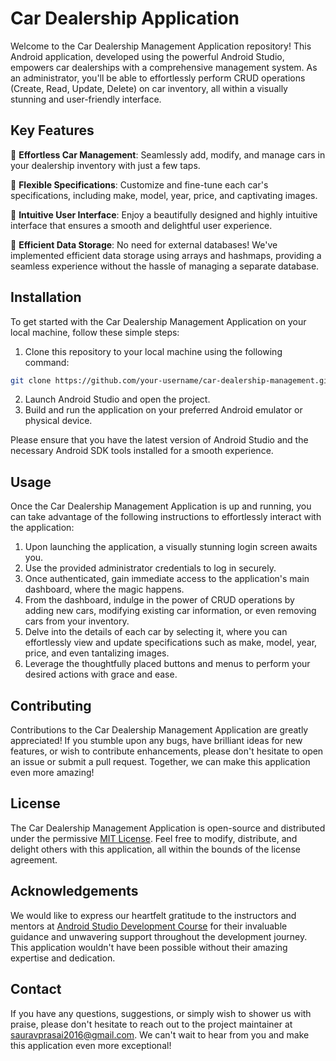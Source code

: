# Car Dealership Application

Welcome to the Car Dealership Management Application repository! This Android application, developed using the powerful Android Studio, empowers car dealerships with a comprehensive management system. As an administrator, you'll be able to effortlessly perform CRUD operations (Create, Read, Update, Delete) on car inventory, all within a visually stunning and user-friendly interface.

## Key Features

🚗 **Effortless Car Management**: Seamlessly add, modify, and manage cars in your dealership inventory with just a few taps.

📝 **Flexible Specifications**: Customize and fine-tune each car's specifications, including make, model, year, price, and captivating images.

📱 **Intuitive User Interface**: Enjoy a beautifully designed and highly intuitive interface that ensures a smooth and delightful user experience.

💾 **Efficient Data Storage**: No need for external databases! We've implemented efficient data storage using arrays and hashmaps, providing a seamless experience without the hassle of managing a separate database.

## Installation

To get started with the Car Dealership Management Application on your local machine, follow these simple steps:

1. Clone this repository to your local machine using the following command:

```bash
git clone https://github.com/your-username/car-dealership-management.git
```

2. Launch Android Studio and open the project.
3. Build and run the application on your preferred Android emulator or physical device.

Please ensure that you have the latest version of Android Studio and the necessary Android SDK tools installed for a smooth experience.

## Usage

Once the Car Dealership Management Application is up and running, you can take advantage of the following instructions to effortlessly interact with the application:

1. Upon launching the application, a visually stunning login screen awaits you.
2. Use the provided administrator credentials to log in securely.
3. Once authenticated, gain immediate access to the application's main dashboard, where the magic happens.
4. From the dashboard, indulge in the power of CRUD operations by adding new cars, modifying existing car information, or even removing cars from your inventory.
5. Delve into the details of each car by selecting it, where you can effortlessly view and update specifications such as make, model, year, price, and even tantalizing images.
6. Leverage the thoughtfully placed buttons and menus to perform your desired actions with grace and ease.

## Contributing

Contributions to the Car Dealership Management Application are greatly appreciated! If you stumble upon any bugs, have brilliant ideas for new features, or wish to contribute enhancements, please don't hesitate to open an issue or submit a pull request. Together, we can make this application even more amazing!

## License

The Car Dealership Management Application is open-source and distributed under the permissive [MIT License](https://opensource.org/licenses/MIT). Feel free to modify, distribute, and delight others with this application, all within the bounds of the license agreement.

## Acknowledgements

We would like to express our heartfelt gratitude to the instructors and mentors at [Android Studio Development Course](https://example.com) for their invaluable guidance and unwavering support throughout the development journey. This application wouldn't have been possible without their amazing expertise and dedication.

## Contact

If you have any questions, suggestions, or simply wish to shower us with praise, please don't hesitate to reach out to the project maintainer at [sauravprasai2016@gmail.com](mailto:sauravprasai2016@gmail.com). We can't wait to hear from you and make this application even more exceptional!
